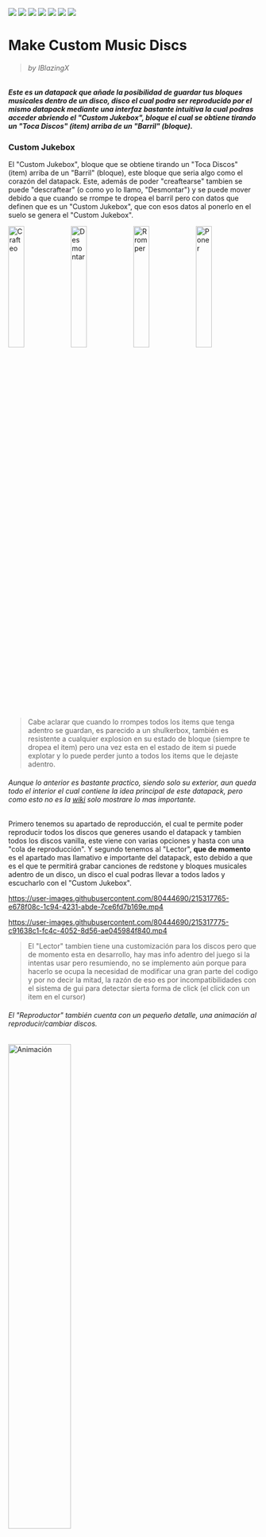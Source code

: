[changelog-url]: https://github.com/IBlazingX/-Minecraft-Make-Custom-Music-Discs/blob/main/changelog/README.md
[wiki-url]: https://github.com/IBlazingX/-Minecraft-Make-Custom-Music-Discs/wiki
[downloads-url]: https://github.com/IBlazingX/-Minecraft-Make-Custom-Music-Discs/wiki

[![](https://img.shields.io/badge/License-cc%20by--sa%204.0-cfcfcf)](cc-by-sa) [![](https://img.shields.io/badge/Modrinth-project-1bd96a)](https://github.com/IBlazingX/-Minecraft-Make-Custom-Music-Discs) [![](https://img.shields.io/badge/Planet%20Minecraft%20Community-project-57b10f)](https://github.com/IBlazingX/-Minecraft-Make-Custom-Music-Discs) [![](https://img.shields.io/badge/Github-project-161b22)](https://github.com/IBlazingX/-Minecraft-Make-Custom-Music-Discs) [![](https://img.shields.io/badge/Youtube-channel-fd0000)](https://www.youtube.com/channel/UCBpt68gmj6qgNAHuWKI5z4g) [![](https://img.shields.io/badge/Twitter-profile-1d9bf0)](https://twitter.com/IBlazingX) [![](https://img.shields.io/badge/Paypal-donations-001f6a)](https://www.paypal.com/paypalme/BlazingX/)

# Make Custom Music Discs
> ###### by IBlazingX

##### Este es un datapack que añade la posibilidad de guardar tus bloques musicales dentro de un disco, disco el cual podra ser reproducido por el mismo datapack mediante una interfaz bastante intuitiva la cual podras acceder abriendo el "Custom Jukebox", bloque el cual se obtiene tirando un "Toca Discos" (item) arriba de un "Barril" (bloque).

### Custom Jukebox
El "Custom Jukebox", bloque que se obtiene tirando un "Toca Discos" (item) arriba de un "Barril" (bloque), este bloque que seria algo como el corazón del datapack. Este, además de poder "creaftearse" tambien se puede "descraftear" (o como yo lo llamo, "Desmontar") y se puede mover debido a que cuando se rrompe te dropea el barril pero con datos que definen que es un "Custom Jukebox", que con esos datos al ponerlo en el suelo se genera el "Custom Jukebox".

<img src="https://imgur.com/4j6EDsh.gif" alt="Crafteo" width="25%"><img src="https://imgur.com/8lt6uyg.gif" alt="Desmontar" width="25%"><img src="https://imgur.com/1N8psBD.gif" alt="Rromper" width="25%"><img src="https://imgur.com/ChuzGYZ.gif" alt="Poner" width="25%">
  > Cabe aclarar que cuando lo rrompes todos los items que tenga adentro se guardan, es parecido a un shulkerbox, también es resistente a cualquier explosion en su estado de bloque (siempre te dropea el item) pero una vez esta en el estado de item si puede explotar y lo puede perder junto a todos los items que le dejaste adentro.
  

###### Aunque lo anterior es bastante practico, siendo solo su exterior, aun queda todo el interior el cual contiene la idea principal de este datapack, pero como esto no es la [wiki](wiki-url) solo mostrare lo mas importante.

Primero tenemos su apartado de reproducción, el cual te permite poder reproducir todos los discos que generes usando el datapack y tambien todos los discos vanilla, este viene con varias opciones y hasta con una "cola de reproducción". Y segundo tenemos al "Lector", **que de momento** es el apartado mas llamativo e importante del datapack, esto debido a que es el que te permitirá grabar canciones de redstone y bloques musicales adentro de un disco, un disco el cual podras llevar a todos lados y escucharlo con el "Custom Jukebox".

https://user-images.githubusercontent.com/80444690/215317765-e678f08c-1c94-4231-abde-7ce6fd7b169e.mp4

https://user-images.githubusercontent.com/80444690/215317775-c91638c1-fc4c-4052-8d56-ae045984f840.mp4
  > El "Lector" tambien tiene una customización para los discos pero que de momento esta en desarrollo, hay mas info adentro del juego si la intentas usar pero resumiendo, no se implemento aún porque para hacerlo se ocupa la necesidad de modificar una gran parte del codigo y por no decir la mitad, la razón de eso es por incompatibilidades con el sistema de gui para detectar sierta forma de click (el click con un item en el cursor)


###### El "Reproductor" también cuenta con un pequeño detalle, una animación al reproducir/cambiar discos.
<img src="https://imgur.com/kElTy6Z.gif" alt="Animación" width="50%">

## Enlaces
- [Historial de cambios](changelog-url)
- [Descargas](downloads-url)
- [Wiki](wiki-url)

## Licencia
[![CC BY-SA 4.0][cc-by-sa-image]][cc-by-sa]

<p xmlns:cc="http://creativecommons.org/ns#" xmlns:dct="http://purl.org/dc/terms/"><a property="dct:title" rel="cc:attributionURL" href="https://github.com/IBlazingX/-Minecraft-Make-Custom-Music-Discs">Make Custom Music Discs</a> by <a rel="cc:attributionURL dct:creator" property="cc:attributionName" href="https://github.com/IBlazingX">IBlazingX</a> is licensed under <a href="http://creativecommons.org/licenses/by-sa/4.0/?ref=chooser-v1" target="_blank" rel="license noopener noreferrer" style="display:inline-block;">Attribution-ShareAlike 4.0 International</a></p>


[cc-by-sa]: http://creativecommons.org/licenses/by-sa/4.0/
[cc-by-sa-image]: https://licensebuttons.net/l/by-sa/4.0/88x31.png

| Licencia | http://creativecommons.org/licenses/by-sa/4.0/ |
| ------------ | ------------ |
| Eres libre de |  **Publicar:** copiar y redistribuir el material en cualquier medio o formato.<br>**Adaptar:** remezclar, transformar y construir a partir del material para cualquier propósito, incluso comercialmente.<br><br>La licenciante no puede revocar estas libertades en tanto usted siga los términos de la licencia. |
| Bajo los siguientes términos | <img style="height:22px!important;margin-left:3px;vertical-align:text-bottom;" src="https://mirrors.creativecommons.org/presskit/icons/by.svg?ref=chooser-v1"> **Atribución:** usted debe dar crédito de manera adecuada, brindar un enlace a la licencia, e indicar si se han realizado cambios. Puede hacerlo en cualquier forma razonable, pero no de forma tal que sugiera que usted o su uso tienen el apoyo de la licenciante.<br><img style="height:22px!important;margin-left:3px;vertical-align:text-bottom;" src="https://mirrors.creativecommons.org/presskit/icons/sa.svg?ref=chooser-v1"> **Compartir Igual:** si remezcla, transforma o crea a partir del material, debe distribuir su contribución bajo la lamisma licencia del original.<br><br>**No hay restricciones adicionales** — No puede aplicar términos legales ni medidas tecnológicas que restrinjan legalmente a otras a hacer cualquier uso permitido por la licencia. |
| Avisos | No tiene que cumplir con la licencia para elementos del materiale en el dominio público o cuando su uso esté permitido por una excepción o limitación aplicable.<br><br>No se dan garantías. La licencia podría no darle todos los permisos que necesita para el uso que tenga previsto. Por ejemplo, otros derechos como publicidad, privacidad, o derechos morales pueden limitar la forma en que utilice el material. |
